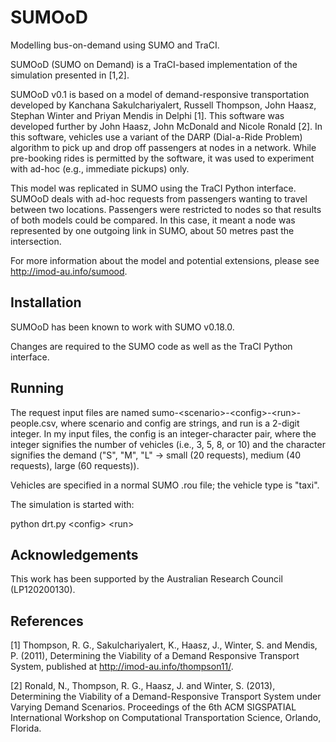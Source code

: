 SUMOoD
======

Modelling bus-on-demand using SUMO and TraCI.

SUMOoD (SUMO on Demand) is a TraCI-based implementation of the simulation
presented in [1,2].

SUMOoD v0.1 is based on a model of demand-responsive transportation developed by
Kanchana Sakulchariyalert, Russell Thompson, John Haasz, Stephan Winter and
Priyan Mendis in Delphi [1]. This software was developed further by John Haasz,
John McDonald and Nicole Ronald [2]. In this software, vehicles use a variant of
the DARP (Dial-a-Ride Problem) algorithm to pick up and drop off passengers at
nodes in a network. While pre-booking rides is permitted by the software, it was
used to experiment with ad-hoc (e.g., immediate pickups) only.

This model was replicated in SUMO using the TraCI Python interface. SUMOoD
deals with ad-hoc requests from passengers wanting to travel between two
locations.  Passengers were restricted to nodes so that results of both models
could be compared. In this case, it meant a node was represented by one outgoing
link in SUMO, about 50 metres past the intersection.

For more information about the model and potential extensions, please see
http://imod-au.info/sumood.

Installation
------------

SUMOoD has been known to work with SUMO v0.18.0.

Changes are required to the SUMO code as well as the TraCI Python interface.

Running
-------

The request input files are named sumo-&lt;scenario&gt;-&lt;config&gt;-&lt;run&gt;-people.csv,
where scenario and config are strings, and run is a 2-digit integer. In my input
files, the config is an integer-character pair, where the integer signifies the
number of vehicles (i.e., 3, 5, 8, or 10) and the character signifies the demand
("S", "M", "L" -> small (20 requests), medium (40 requests), large (60
requests)).

Vehicles are specified in a normal SUMO .rou file; the vehicle type is "taxi".

The simulation is started with:

python drt.py &lt;config&gt; &lt;run&gt;

Acknowledgements
----------------

This work has been supported by the Australian Research Council (LP120200130).

References
----------

[1] Thompson, R. G., Sakulchariyalert, K., Haasz, J., Winter, S. and Mendis, P.
(2011), Determining the Viability of a Demand Responsive Transport System,
published at http://imod-au.info/thompson11/.

[2] Ronald, N., Thompson, R. G., Haasz, J. and Winter, S. (2013), Determining the
Viability of a Demand-Responsive Transport System under Varying Demand
Scenarios. Proceedings of the 6th ACM SIGSPATIAL International Workshop on
Computational Transportation Science, Orlando, Florida.
